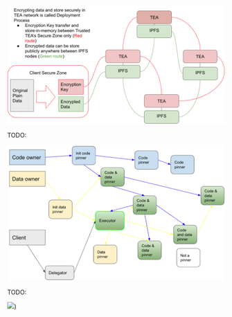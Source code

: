 
![](../res/key-flows.png)


TODO:

![](../res/repin.png)

TODO: 

![](/img/Trust-construction.png))